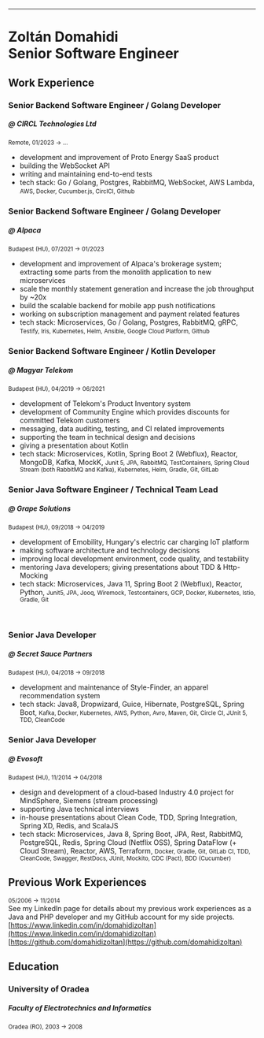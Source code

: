 
---
# <span class="firstname">Zoltán</span> <span class="lastname">Domahidi</span><br/> Senior Software Engineer  


## Work Experience  

### Senior Backend Software Engineer / Golang Developer  
##### @ CIRCL Technologies Ltd  
<small class="period">Remote, 01/2023 → ...</small>  
- development and improvement of Proto Energy SaaS product  
- building the WebSocket API  
- writing and maintaining end-to-end tests  
- tech stack: <span class="technologies">Go / Golang, Postgres, RabbitMQ, WebSocket, AWS Lambda, <small>AWS, Docker, Cucumber.js, CirclCI, Github</small></span> 

### Senior Backend Software Engineer / Golang Developer  
##### @ Alpaca  
<small class="period">Budapest (HU), 07/2021 → 01/2023</small>  
- development and improvement of Alpaca's brokerage system; extracting some parts from the monolith application to new microservices  
- scale the monthly statement generation and increase the job throughput by ~20x  
- build the scalable backend for mobile app push notifications  
- working on subscription management and payment related features  
- tech stack: <span class="technologies">Microservices, Go / Golang, Postgres, RabbitMQ, gRPC, <small>Testify, Iris, Kubernetes, Helm, Ansible, Google Cloud Platform, Github</small></span>  

### Senior Backend Software Engineer / Kotlin Developer  
##### @ Magyar Telekom  
<small class="period">Budapest (HU), 04/2019 → 06/2021</small>  
- development of Telekom's Product Inventory system  
- development of Community Engine which provides discounts for committed Telekom customers  
- messaging, data auditing, testing, and CI related improvements  
- supporting the team in technical design and decisions  
- giving a presentation about Kotlin  
- tech stack: <span class="technologies">Microservices, Kotlin, Spring Boot 2 (Webflux), Reactor, MongoDB, Kafka, MockK, <small>Junit 5, JPA, RabbitMQ, TestContainers, Spring Cloud Stream (both RabbitMQ and Kafka), Kubernetes, Helm, Gradle, Git, GitLab</small></span>  

### Senior Java Software Engineer / Technical Team Lead  
##### @ Grape Solutions  
<small class="period">Budapest (HU), 09/2018 → 04/2019</small>  
- development of Emobility, Hungary's electric car charging IoT platform  
- making software architecture and technology decisions  
- improving local development environment, code quality, and testability  
- mentoring Java developers; giving presentations about TDD & Http-Mocking  
- tech stack: <span class="technologies">Microservices, Java 11, Spring Boot 2 (Webflux), Reactor, Python, <small>Junit5, JPA, Jooq, Wiremock, Testcontainers, GCP, Docker, Kubernetes, Istio, Gradle, Git</small></span>  

<p class="pagebreak">&nbsp;</p>

### Senior Java Developer  
##### @ Secret Sauce Partners  
<small class="period">Budapest (HU), 04/2018 → 09/2018</small>  
- development and maintenance of Style-Finder, an apparel recommendation system  
- tech stack: <span class="technologies">Java8, Dropwizard, Guice, Hibernate, PostgreSQL, Spring Boot, <small>Kafka, Docker, Kubernetes, AWS, Python, Avro, Maven, Git, Circle CI, JUnit 5, TDD, CleanCode</small></span>  

### Senior Java Developer  
##### @ Evosoft  
<small class="period">Budapest (HU), 11/2014 → 04/2018</small>  
- design and development of a cloud-based Industry 4.0 project for MindSphere, Siemens (stream processing)  
- supporting Java technical interviews  
- in-house presentations about Clean Code, TDD, Spring Integration, Spring XD, Redis, and ScalaJS  
- tech stack: <span class="technologies">Microservices, Java 8, Spring Boot, JPA, Rest, RabbitMQ, PostgreSQL, Redis, Spring Cloud (Netflix OSS), Spring DataFlow (+ Cloud Stream), Reactor, AWS, Terraform, <small>Docker, Gradle, Git, GitLab CI, TDD, CleanCode, Swagger, RestDocs, JUnit, Mockito, CDC (Pact), BDD (Cucumber)</small></span>  



## Previous Work Experiences  

<small class="period">05/2006 → 11/2014</small>  
See my LinkedIn page for details about my previous work experiences as a Java and PHP developer and my GitHub account for my side projects.  
[https://www.linkedin.com/in/domahidizoltan](https://www.linkedin.com/in/domahidizoltan)  
[https://github.com/domahidizoltan](https://github.com/domahidizoltan)  

## Education

### University of Oradea
##### Faculty of Electrotechnics and Informatics
<small class="period">Oradea (RO), 2003 → 2008</small>
